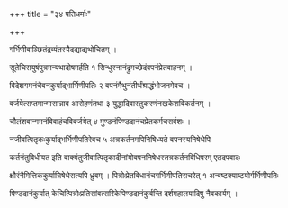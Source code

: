 +++
title = "३४ पतिधर्माः"

+++

गर्भिणीवाञ्छितंद्रव्यंतस्यैदद्याद्यथोचितम् ।

सूतेचिरायुषंपुत्रमन्यथादोषमर्हति १ सिन्धुस्नानंद्रुमच्छेदंवपनंप्रेतवाहनम् ।

विदेशगमनंचैवनकुर्याद्भार्भिणीपतिः २ वपनंमैथुनंतीर्थंश्राद्धंभोजनमेवच ।

वर्जयेत्सप्तमान्मासान्नाव आरोहणंतथा ३ युद्धादिवास्तुकरणंनखकेशविकर्तनम् ।

चौलंशवान्गमनंविवाहंचविवर्जयेत् ४ मुण्डनंपिण्डदानंचप्रेतकर्मचसर्वशः ।

नजीवत्पितृकःकुर्याद्भर्भिणीपतिरेवच ५ अत्रकर्तनमपिनिषिध्यते वपनस्यनिषेधेपि

कर्तनंतुविधीयत इति वाक्यंतुजीवात्पितृकादीनांयोवपननिषेधस्तत्रकर्तनविधिपरम् एतदपवादः

क्षौरंनैमित्तिकंकुर्यान्निषेधेसत्यपि ध्रुवम् । पित्रोःप्रेतविधानंचगर्भिणीपतिराचरेत् १ अन्वष्टक्याष्टयोर्गर्भिणीपतिः

पिण्डदानंकुर्यात् केचित्पित्रोःप्रतिसांवत्सरिकेपिण्डदानंकुर्वन्ति दर्शमहालयादिषु नैवकार्यम् ।
